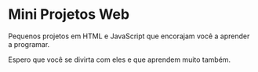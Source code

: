 # Mini Projetos Web

Pequenos projetos em HTML e JavaScript que encorajam você a aprender a programar.

Espero que você se divirta com eles e que aprendem muito também.


